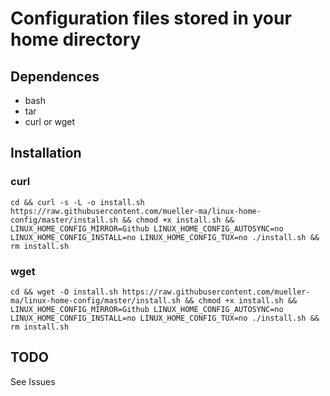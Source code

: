 # Configuration files stored in your home directory

## Dependences
* bash
* tar
* curl or wget

## Installation
### curl
`cd && curl -s -L -o install.sh https://raw.githubusercontent.com/mueller-ma/linux-home-config/master/install.sh && chmod +x install.sh && LINUX_HOME_CONFIG_MIRROR=Github LINUX_HOME_CONFIG_AUTOSYNC=no LINUX_HOME_CONFIG_INSTALL=no LINUX_HOME_CONFIG_TUX=no ./install.sh && rm install.sh`

### wget
`cd && wget -O install.sh https://raw.githubusercontent.com/mueller-ma/linux-home-config/master/install.sh && chmod +x install.sh && LINUX_HOME_CONFIG_MIRROR=Github LINUX_HOME_CONFIG_AUTOSYNC=no LINUX_HOME_CONFIG_INSTALL=no LINUX_HOME_CONFIG_TUX=no ./install.sh && rm install.sh`

## TODO
See Issues
